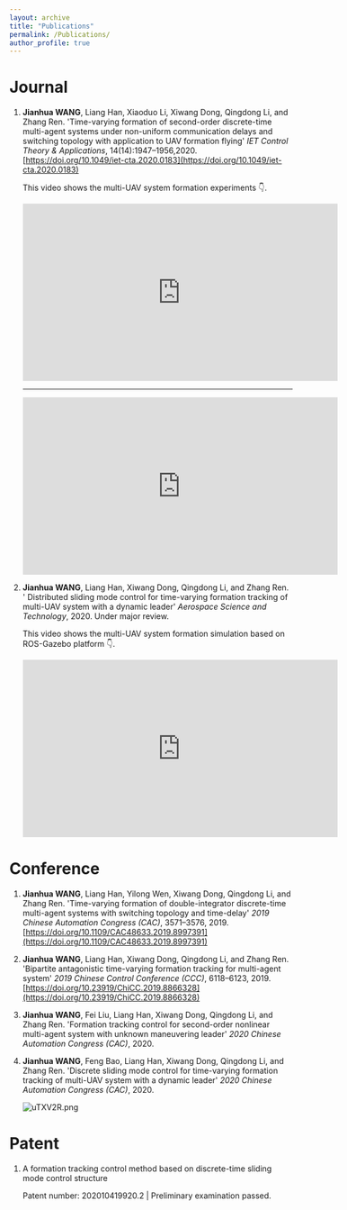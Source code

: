 ```yaml
---
layout: archive
title: "Publications"
permalink: /Publications/
author_profile: true
---
```


# Journal 

1. **Jianhua WANG**, Liang Han, Xiaoduo Li, Xiwang Dong, Qingdong Li, and Zhang Ren. 'Time-varying formation of second-order discrete-time multi-agent systems under non-uniform communication delays and switching topology with application to UAV formation flying' *IET Control Theory & Applications*, 14(14):1947–1956,2020. [https://doi.org/10.1049/iet-cta.2020.0183](https://doi.org/10.1049/iet-cta.2020.0183)

    This video shows the multi-UAV system formation experiments 👇. 

    <iframe width="560" height="315" src="https://www.youtube.com/embed/GytboIQjqDg" frameborder="0" allow="accelerometer; autoplay; encrypted-media; gyroscope; picture-in-picture" allowfullscreen></iframe>

    ----------------

    <iframe width="560" height="315" src="https://player.bilibili.com/player.html?aid=88058644&bvid=BV1E7411t7MU&cid=150593172&page=1&high_quality=1" scrolling="no" border="0" frameborder="no" framespacing="0" allowfullscreen="true"> </iframe>

2. **Jianhua WANG**, Liang Han, Xiwang Dong, Qingdong Li, and Zhang Ren. ' Distributed sliding mode control for time-varying formation tracking of multi-UAV system with a dynamic leader' *Aerospace Science and Technology*, 2020. Under major review. 

    This video shows the multi-UAV system formation simulation based on ROS-Gazebo platform 👇. 

    <iframe width="560" height="315" src="https://www.youtube.com/embed/dHqNoYIUqD8" frameborder="0" allow="accelerometer; autoplay; encrypted-media; gyroscope; picture-in-picture" allowfullscreen></iframe>

# Conference 

1. **Jianhua WANG**, Liang Han, Yilong Wen, Xiwang Dong, Qingdong Li, and Zhang Ren. 'Time-varying formation of double-integrator discrete-time multi-agent systems with switching topology and time-delay' *2019 Chinese Automation Congress (CAC)*, 3571–3576, 2019. [https://doi.org/10.1109/CAC48633.2019.8997391](https://doi.org/10.1109/CAC48633.2019.8997391)

2. **Jianhua WANG**, Liang Han, Xiwang Dong, Qingdong Li, and Zhang Ren. 'Bipartite antagonistic time-varying formation tracking for multi-agent system' *2019 Chinese Control Conference (CCC)*, 6118–6123, 2019. [https://doi.org/10.23919/ChiCC.2019.8866328](https://doi.org/10.23919/ChiCC.2019.8866328)
 
3. **Jianhua WANG**, Fei Liu, Liang Han, Xiwang Dong, Qingdong Li, and Zhang Ren. 'Formation tracking control for second-order nonlinear multi-agent system with unknown maneuvering leader' *2020 Chinese Automation Congress (CAC)*, 2020.

4. **Jianhua WANG**, Feng Bao, Liang Han, Xiwang Dong, Qingdong Li, and Zhang Ren. 'Discrete sliding mode control for time-varying formation tracking of multi-UAV system with a dynamic leader' *2020 Chinese Automation Congress (CAC)*, 2020.

    <img src="https://s2.ax1x.com/2019/10/10/uTXV2R.png" alt="uTXV2R.png" border="0"/>

# Patent

1. A formation tracking control method based on discrete-time sliding mode control structure

    Patent number: 202010419920.2 | Preliminary examination passed.


